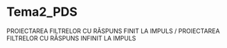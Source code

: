 # Tema2_PDS
PROIECTAREA FILTRELOR CU RĂSPUNS FINIT LA IMPULS / PROIECTAREA FILTRELOR CU RĂSPUNS INFINIT LA IMPULS
